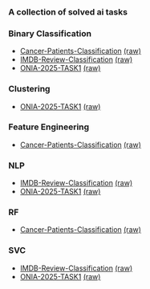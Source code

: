 ### A collection of solved ai tasks

<!-- NOTEBOOK-TOC-START -->
### Binary Classification
- [Cancer-Patients-Classification](https://nbviewer.org/github/Andrei0016/MachineLearning-Problem-Collection/blob/master/Cancer-Patients-Classification/Notebook.ipynb) [(raw)](Cancer-Patients-Classification/Notebook.ipynb)
- [IMDB-Review-Classification](https://nbviewer.org/github/Andrei0016/MachineLearning-Problem-Collection/blob/master/IMDB-Review-Classification/Notebook.ipynb) [(raw)](IMDB-Review-Classification/Notebook.ipynb)
- [ONIA-2025-TASK1](https://nbviewer.org/github/Andrei0016/MachineLearning-Problem-Collection/blob/master/ONIA-2025-TASK1/Notebook.ipynb) [(raw)](ONIA-2025-TASK1/Notebook.ipynb)

### Clustering
- [ONIA-2025-TASK1](https://nbviewer.org/github/Andrei0016/MachineLearning-Problem-Collection/blob/master/ONIA-2025-TASK1/Notebook.ipynb) [(raw)](ONIA-2025-TASK1/Notebook.ipynb)

### Feature Engineering
- [Cancer-Patients-Classification](https://nbviewer.org/github/Andrei0016/MachineLearning-Problem-Collection/blob/master/Cancer-Patients-Classification/Notebook.ipynb) [(raw)](Cancer-Patients-Classification/Notebook.ipynb)

### NLP
- [IMDB-Review-Classification](https://nbviewer.org/github/Andrei0016/MachineLearning-Problem-Collection/blob/master/IMDB-Review-Classification/Notebook.ipynb) [(raw)](IMDB-Review-Classification/Notebook.ipynb)
- [ONIA-2025-TASK1](https://nbviewer.org/github/Andrei0016/MachineLearning-Problem-Collection/blob/master/ONIA-2025-TASK1/Notebook.ipynb) [(raw)](ONIA-2025-TASK1/Notebook.ipynb)

### RF
- [Cancer-Patients-Classification](https://nbviewer.org/github/Andrei0016/MachineLearning-Problem-Collection/blob/master/Cancer-Patients-Classification/Notebook.ipynb) [(raw)](Cancer-Patients-Classification/Notebook.ipynb)

### SVC
- [IMDB-Review-Classification](https://nbviewer.org/github/Andrei0016/MachineLearning-Problem-Collection/blob/master/IMDB-Review-Classification/Notebook.ipynb) [(raw)](IMDB-Review-Classification/Notebook.ipynb)
- [ONIA-2025-TASK1](https://nbviewer.org/github/Andrei0016/MachineLearning-Problem-Collection/blob/master/ONIA-2025-TASK1/Notebook.ipynb) [(raw)](ONIA-2025-TASK1/Notebook.ipynb)
<!-- NOTEBOOK-TOC-END -->

